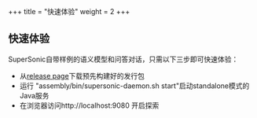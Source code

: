 +++
title = "快速体验"
weight = 2
+++

## 快速体验

SuperSonic自带样例的语义模型和问答对话，只需以下三步即可快速体验：

- 从[release page](https://github.com/tencentmusic/supersonic/releases)下载预先构建好的发行包
- 运行 "assembly/bin/supersonic-daemon.sh start"启动standalone模式的Java服务
- 在浏览器访问http://localhost:9080 开启探索
